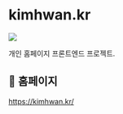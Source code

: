 # kimhwan.kr

<p>
  <img src="https://hits.seeyoufarm.com/api/count/incr/badge.svg?url=https%3A%2F%2Fgithub.com%2Fakon47%2Fkimhwan.kr&count_bg=%2379C83D&title_bg=%23555555&icon=&icon_color=%23E7E7E7&title=hits&edge_flat=false" />
</p>

개인 홈페이지 프론트엔드 프로젝트.

## 🚀 홈페이지
https://kimhwan.kr/
